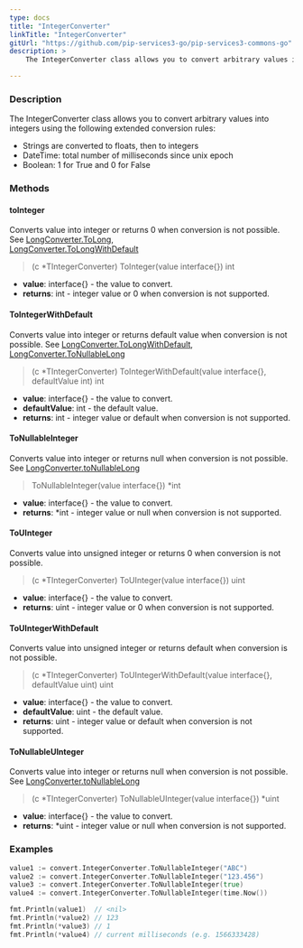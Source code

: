```yaml
---
type: docs
title: "IntegerConverter"
linkTitle: "IntegerConverter"
gitUrl: "https://github.com/pip-services3-go/pip-services3-commons-go"
description: > 
    The IntegerConverter class allows you to convert arbitrary values into integers using extended conversion rules.

---
```


### Description
    
The IntegerConverter class allows you to convert arbitrary values into integers using the following extended conversion rules:

- Strings are converted to floats, then to integers
- DateTime: total number of milliseconds since unix epoсh  
- Boolean: 1 for True and 0 for False

### Methods

#### toInteger
Converts value into integer or returns 0 when conversion is not possible.  
See [LongConverter.ToLong](../long_converter/#tolong),  
[LongConverter.ToLongWithDefault](../long_converter/#tolongwithdefault)

> (c *TIntegerConverter) ToInteger(value interface{}) int

- **value**: interface{} - the value to convert.
- **returns**: int - integer value or 0 when conversion is not supported.

#### ToIntegerWithDefault
Converts value into integer or returns default value when conversion is not possible.
See [LongConverter.ToLongWithDefault](../long_converter/#tolongwithdefault),  
[LongConverter.ToNullableLong](../long_converter/#tonullablelong)

> (c *TIntegerConverter) ToIntegerWithDefault(value interface{}, defaultValue int) int

- **value**: interface{} - the value to convert.
- **defaultValue**: int - the default value.
- **returns**: int - integer value or default when conversion is not supported. 

#### ToNullableInteger
Converts value into integer or returns null when conversion is not possible.
See [LongConverter.toNullableLong](../long_converter/#tonullablelong)

> ToNullableInteger(value interface{}) *int

- **value**: interface{} - the value to convert.
- **returns**: *int - integer value or null when conversion is not supported.



#### ToUInteger
Converts value into unsigned integer or returns 0 when conversion is not possible.

> (c *TIntegerConverter) ToUInteger(value interface{}) uint

- **value**: interface{} - the value to convert.
- **returns**: uint - integer value or 0 when conversion is not supported.

#### ToUIntegerWithDefault
Converts value into unsigned integer or returns default when conversion is not possible.

> (c *TIntegerConverter) ToUIntegerWithDefault(value interface{}, defaultValue uint) uint

- **value**: interface{} - the value to convert.
- **defaultValue**: uint - the default value.
- **returns**: uint - integer value or default when conversion is not supported.

#### ToNullableUInteger
Converts value into integer or returns null when conversion is not possible.
See [LongConverter.toNullableLong](../long_converter/#tonullablelong)

> (c *TIntegerConverter) ToNullableUInteger(value interface{}) *uint

- **value**: interface{} - the value to convert.
- **returns**: *uint - integer value or null when conversion is not supported.


### Examples

```go
value1 := convert.IntegerConverter.ToNullableInteger("ABC")
value2 := convert.IntegerConverter.ToNullableInteger("123.456")
value3 := convert.IntegerConverter.ToNullableInteger(true)
value4 := convert.IntegerConverter.ToNullableInteger(time.Now())

fmt.Println(value1)  // <nil>
fmt.Println(*value2) // 123
fmt.Println(*value3) // 1
fmt.Println(*value4) // current milliseconds (e.g. 1566333428)

```
